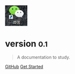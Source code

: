 ![logo](_media/logo.png)

# version <small>0.1</small>

> A documentation to study.

[GitHub](https://github.com/wantstudy/docs)
[Get Started](/index.md)